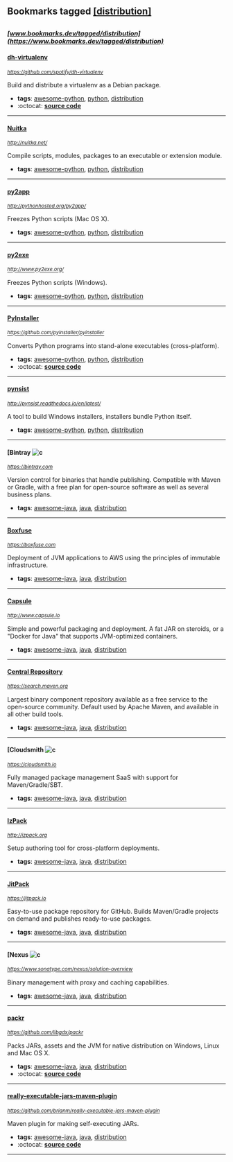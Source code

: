 ## Bookmarks tagged [[distribution]](https://www.bookmarks.dev?q=[distribution])

_<sup><sup>[www.bookmarks.dev/tagged/distribution](https://www.bookmarks.dev/tagged/distribution)</sup></sup>_
---
#### [dh-virtualenv](https://github.com/spotify/dh-virtualenv)
_<sup>https://github.com/spotify/dh-virtualenv</sup>_

Build and distribute a virtualenv as a Debian package.
* **tags**: [awesome-python](../tagged/awesome-python.md), [python](../tagged/python.md), [distribution](../tagged/distribution.md)
* :octocat: **[source code](https://github.com/spotify/dh-virtualenv)**
---
#### [Nuitka](http://nuitka.net/)
_<sup>http://nuitka.net/</sup>_

Compile scripts, modules, packages to an executable or extension module.
* **tags**: [awesome-python](../tagged/awesome-python.md), [python](../tagged/python.md), [distribution](../tagged/distribution.md)
---
#### [py2app](http://pythonhosted.org/py2app/)
_<sup>http://pythonhosted.org/py2app/</sup>_

Freezes Python scripts (Mac OS X).
* **tags**: [awesome-python](../tagged/awesome-python.md), [python](../tagged/python.md), [distribution](../tagged/distribution.md)
---
#### [py2exe](http://www.py2exe.org/)
_<sup>http://www.py2exe.org/</sup>_

Freezes Python scripts (Windows).
* **tags**: [awesome-python](../tagged/awesome-python.md), [python](../tagged/python.md), [distribution](../tagged/distribution.md)
---
#### [PyInstaller](https://github.com/pyinstaller/pyinstaller)
_<sup>https://github.com/pyinstaller/pyinstaller</sup>_

Converts Python programs into stand-alone executables (cross-platform).
* **tags**: [awesome-python](../tagged/awesome-python.md), [python](../tagged/python.md), [distribution](../tagged/distribution.md)
* :octocat: **[source code](https://github.com/pyinstaller/pyinstaller)**
---
#### [pynsist](http://pynsist.readthedocs.io/en/latest/)
_<sup>http://pynsist.readthedocs.io/en/latest/</sup>_

A tool to build Windows installers, installers bundle Python itself.
* **tags**: [awesome-python](../tagged/awesome-python.md), [python](../tagged/python.md), [distribution](../tagged/distribution.md)
---
#### [Bintray ![c](https://bintray.com)
_<sup>https://bintray.com</sup>_

Version control for binaries that handle publishing. Compatible with Maven or Gradle, with a free plan for open-source software as well as several business plans.
* **tags**: [awesome-java](../tagged/awesome-java.md), [java](../tagged/java.md), [distribution](../tagged/distribution.md)
---
#### [Boxfuse](https://boxfuse.com)
_<sup>https://boxfuse.com</sup>_

Deployment of JVM applications to AWS using the principles of immutable infrastructure.
* **tags**: [awesome-java](../tagged/awesome-java.md), [java](../tagged/java.md), [distribution](../tagged/distribution.md)
---
#### [Capsule](http://www.capsule.io)
_<sup>http://www.capsule.io</sup>_

Simple and powerful packaging and deployment. A fat JAR on steroids, or a "Docker for Java" that supports JVM-optimized containers.
* **tags**: [awesome-java](../tagged/awesome-java.md), [java](../tagged/java.md), [distribution](../tagged/distribution.md)
---
#### [Central Repository](https://search.maven.org)
_<sup>https://search.maven.org</sup>_

Largest binary component repository available as a free service to the open-source community. Default used by Apache Maven, and available in all other build tools.
* **tags**: [awesome-java](../tagged/awesome-java.md), [java](../tagged/java.md), [distribution](../tagged/distribution.md)
---
#### [Cloudsmith ![c](https://cloudsmith.io)
_<sup>https://cloudsmith.io</sup>_

Fully managed package management SaaS with support for Maven/Gradle/SBT.
* **tags**: [awesome-java](../tagged/awesome-java.md), [java](../tagged/java.md), [distribution](../tagged/distribution.md)
---
#### [IzPack](http://izpack.org)
_<sup>http://izpack.org</sup>_

Setup authoring tool for cross-platform deployments.
* **tags**: [awesome-java](../tagged/awesome-java.md), [java](../tagged/java.md), [distribution](../tagged/distribution.md)
---
#### [JitPack](https://jitpack.io)
_<sup>https://jitpack.io</sup>_

Easy-to-use package repository for GitHub. Builds Maven/Gradle projects on demand and publishes ready-to-use packages.
* **tags**: [awesome-java](../tagged/awesome-java.md), [java](../tagged/java.md), [distribution](../tagged/distribution.md)
---
#### [Nexus ![c](https://www.sonatype.com/nexus/solution-overview)
_<sup>https://www.sonatype.com/nexus/solution-overview</sup>_

Binary management with proxy and caching capabilities.
* **tags**: [awesome-java](../tagged/awesome-java.md), [java](../tagged/java.md), [distribution](../tagged/distribution.md)
---
#### [packr](https://github.com/libgdx/packr)
_<sup>https://github.com/libgdx/packr</sup>_

Packs JARs, assets and the JVM for native distribution on Windows, Linux and Mac OS X.
* **tags**: [awesome-java](../tagged/awesome-java.md), [java](../tagged/java.md), [distribution](../tagged/distribution.md)
* :octocat: **[source code](https://github.com/libgdx/packr)**
---
#### [really-executable-jars-maven-plugin](https://github.com/brianm/really-executable-jars-maven-plugin)
_<sup>https://github.com/brianm/really-executable-jars-maven-plugin</sup>_

Maven plugin for making self-executing JARs.
* **tags**: [awesome-java](../tagged/awesome-java.md), [java](../tagged/java.md), [distribution](../tagged/distribution.md)
* :octocat: **[source code](https://github.com/brianm/really-executable-jars-maven-plugin)**
---
